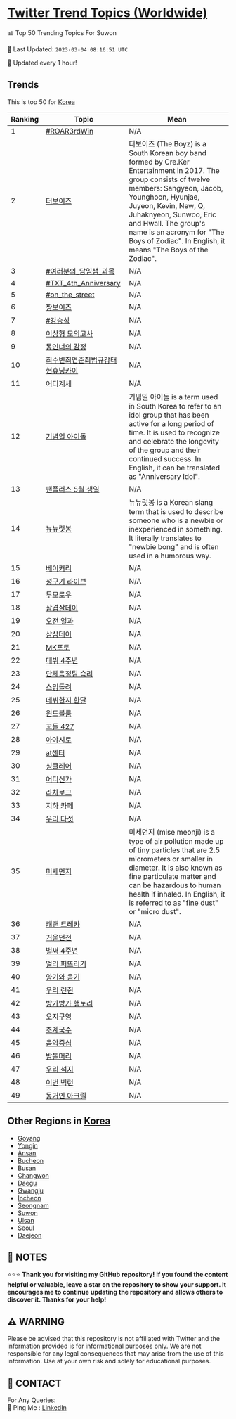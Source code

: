 [Twitter Trend Topics (Worldwide)](https://github.com/ErcinDedeoglu/Twitter-Trend-Topics)
==========


📊 Top 50 Trending Topics For Suwon

📆 Last Updated: `2023-03-04 08:16:51 UTC`

🔧 Updated every 1 hour!


## Trends

This is top 50 for [Korea](</Korea>)

| Ranking | Topic | Mean |
| ------- | ------------ | ------------ |
| 1 | [#ROAR3rdWin](http://twitter.com/search?q=%23ROAR3rdWin) | N/A |
| 2 | [더보이즈](http://twitter.com/search?q=%eb%8d%94%eb%b3%b4%ec%9d%b4%ec%a6%88) | 더보이즈 (The Boyz) is a South Korean boy band formed by Cre.Ker Entertainment in 2017. The group consists of twelve members: Sangyeon, Jacob, Younghoon, Hyunjae, Juyeon, Kevin, New, Q, Juhaknyeon, Sunwoo, Eric and Hwall. The group's name is an acronym for "The Boys of Zodiac". In English, it means "The Boys of the Zodiac". |
| 3 | [#여러분의_담임샘_과목](http://twitter.com/search?q=%23%ec%97%ac%eb%9f%ac%eb%b6%84%ec%9d%98_%eb%8b%b4%ec%9e%84%ec%83%98_%ea%b3%bc%eb%aa%a9) | N/A |
| 4 | [#TXT_4th_Anniversary](http://twitter.com/search?q=%23TXT_4th_Anniversary) | N/A |
| 5 | [#on_the_street](http://twitter.com/search?q=%23on_the_street) | N/A |
| 6 | [짱보이즈](http://twitter.com/search?q=%ec%a7%b1%eb%b3%b4%ec%9d%b4%ec%a6%88) | N/A |
| 7 | [#강승식](http://twitter.com/search?q=%23%ea%b0%95%ec%8a%b9%ec%8b%9d) | N/A |
| 8 | [이상형 모의고사](http://twitter.com/search?q=%ec%9d%b4%ec%83%81%ed%98%95+%eb%aa%a8%ec%9d%98%ea%b3%a0%ec%82%ac) | N/A |
| 9 | [동인녀의 감정](http://twitter.com/search?q=%eb%8f%99%ec%9d%b8%eb%85%80%ec%9d%98+%ea%b0%90%ec%a0%95) | N/A |
| 10 | [최수빈최연준최범규강태현휴닝카이](http://twitter.com/search?q=%ec%b5%9c%ec%88%98%eb%b9%88%ec%b5%9c%ec%97%b0%ec%a4%80%ec%b5%9c%eb%b2%94%ea%b7%9c%ea%b0%95%ed%83%9c%ed%98%84%ed%9c%b4%eb%8b%9d%ec%b9%b4%ec%9d%b4) | N/A |
| 11 | [어디계세](http://twitter.com/search?q=%ec%96%b4%eb%94%94%ea%b3%84%ec%84%b8) | N/A |
| 12 | [기념일 아이돌](http://twitter.com/search?q=%ea%b8%b0%eb%85%90%ec%9d%bc+%ec%95%84%ec%9d%b4%eb%8f%8c) | 기념일 아이돌 is a term used in South Korea to refer to an idol group that has been active for a long period of time. It is used to recognize and celebrate the longevity of the group and their continued success. In English, it can be translated as "Anniversary Idol". |
| 13 | [팬플러스 5월 생일](http://twitter.com/search?q=%ed%8c%ac%ed%94%8c%eb%9f%ac%ec%8a%a4+5%ec%9b%94+%ec%83%9d%ec%9d%bc) | N/A |
| 14 | [뉴뉴럿봉](http://twitter.com/search?q=%eb%89%b4%eb%89%b4%eb%9f%bf%eb%b4%89) | 뉴뉴럿봉 is a Korean slang term that is used to describe someone who is a newbie or inexperienced in something. It literally translates to "newbie bong" and is often used in a humorous way. |
| 15 | [베이커리](http://twitter.com/search?q=%eb%b2%a0%ec%9d%b4%ec%bb%a4%eb%a6%ac) | N/A |
| 16 | [정구기 라이브](http://twitter.com/search?q=%ec%a0%95%ea%b5%ac%ea%b8%b0+%eb%9d%bc%ec%9d%b4%eb%b8%8c) | N/A |
| 17 | [투모로우](http://twitter.com/search?q=%ed%88%ac%eb%aa%a8%eb%a1%9c%ec%9a%b0) | N/A |
| 18 | [삼겹살데이](http://twitter.com/search?q=%ec%82%bc%ea%b2%b9%ec%82%b4%eb%8d%b0%ec%9d%b4) | N/A |
| 19 | [오전 일과](http://twitter.com/search?q=%ec%98%a4%ec%a0%84+%ec%9d%bc%ea%b3%bc) | N/A |
| 20 | [삼삼데이](http://twitter.com/search?q=%ec%82%bc%ec%82%bc%eb%8d%b0%ec%9d%b4) | N/A |
| 21 | [MK포토](http://twitter.com/search?q=MK%ed%8f%ac%ed%86%a0) | N/A |
| 22 | [데뷔 4주년](http://twitter.com/search?q=%eb%8d%b0%eb%b7%94+4%ec%a3%bc%eb%85%84) | N/A |
| 23 | [단체음정팀 슴리](http://twitter.com/search?q=%eb%8b%a8%ec%b2%b4%ec%9d%8c%ec%a0%95%ed%8c%80+%ec%8a%b4%eb%a6%ac) | N/A |
| 24 | [스밍돌려](http://twitter.com/search?q=%ec%8a%a4%eb%b0%8d%eb%8f%8c%eb%a0%a4) | N/A |
| 25 | [데뷔한지 한달](http://twitter.com/search?q=%eb%8d%b0%eb%b7%94%ed%95%9c%ec%a7%80+%ed%95%9c%eb%8b%ac) | N/A |
| 26 | [윈드블룸](http://twitter.com/search?q=%ec%9c%88%eb%93%9c%eb%b8%94%eb%a3%b8) | N/A |
| 27 | [꼬들 427](http://twitter.com/search?q=%ea%bc%ac%eb%93%a4+427) | N/A |
| 28 | [아야시로](http://twitter.com/search?q=%ec%95%84%ec%95%bc%ec%8b%9c%eb%a1%9c) | N/A |
| 29 | [at센터](http://twitter.com/search?q=at%ec%84%bc%ed%84%b0) | N/A |
| 30 | [싱클레어](http://twitter.com/search?q=%ec%8b%b1%ed%81%b4%eb%a0%88%ec%96%b4) | N/A |
| 31 | [어디신가](http://twitter.com/search?q=%ec%96%b4%eb%94%94%ec%8b%a0%ea%b0%80) | N/A |
| 32 | [라차로그](http://twitter.com/search?q=%eb%9d%bc%ec%b0%a8%eb%a1%9c%ea%b7%b8) | N/A |
| 33 | [지하 카페](http://twitter.com/search?q=%ec%a7%80%ed%95%98+%ec%b9%b4%ed%8e%98) | N/A |
| 34 | [우리 다섯](http://twitter.com/search?q=%ec%9a%b0%eb%a6%ac+%eb%8b%a4%ec%84%af) | N/A |
| 35 | [미세먼지](http://twitter.com/search?q=%eb%af%b8%ec%84%b8%eb%a8%bc%ec%a7%80) | 미세먼지 (mise meonji) is a type of air pollution made up of tiny particles that are 2.5 micrometers or smaller in diameter. It is also known as fine particulate matter and can be hazardous to human health if inhaled. In English, it is referred to as "fine dust" or "micro dust". |
| 36 | [캐랜 트레카](http://twitter.com/search?q=%ec%ba%90%eb%9e%9c+%ed%8a%b8%eb%a0%88%ec%b9%b4) | N/A |
| 37 | [거울던전](http://twitter.com/search?q=%ea%b1%b0%ec%9a%b8%eb%8d%98%ec%a0%84) | N/A |
| 38 | [벌써 4주년](http://twitter.com/search?q=%eb%b2%8c%ec%8d%a8+4%ec%a3%bc%eb%85%84) | N/A |
| 39 | [멀리 퍼뜨리기](http://twitter.com/search?q=%eb%a9%80%eb%a6%ac+%ed%8d%bc%eb%9c%a8%eb%a6%ac%ea%b8%b0) | N/A |
| 40 | [양기와 음기](http://twitter.com/search?q=%ec%96%91%ea%b8%b0%ec%99%80+%ec%9d%8c%ea%b8%b0) | N/A |
| 41 | [우리 런쥔](http://twitter.com/search?q=%ec%9a%b0%eb%a6%ac+%eb%9f%b0%ec%a5%94) | N/A |
| 42 | [방가방가 햄토리](http://twitter.com/search?q=%eb%b0%a9%ea%b0%80%eb%b0%a9%ea%b0%80+%ed%96%84%ed%86%a0%eb%a6%ac) | N/A |
| 43 | [오지구영](http://twitter.com/search?q=%ec%98%a4%ec%a7%80%ea%b5%ac%ec%98%81) | N/A |
| 44 | [초계국수](http://twitter.com/search?q=%ec%b4%88%ea%b3%84%ea%b5%ad%ec%88%98) | N/A |
| 45 | [음악중심](http://twitter.com/search?q=%ec%9d%8c%ec%95%85%ec%a4%91%ec%8b%ac) | N/A |
| 46 | [밤톨머리](http://twitter.com/search?q=%eb%b0%a4%ed%86%a8%eb%a8%b8%eb%a6%ac) | N/A |
| 47 | [우리 석지](http://twitter.com/search?q=%ec%9a%b0%eb%a6%ac+%ec%84%9d%ec%a7%80) | N/A |
| 48 | [이번 빅런](http://twitter.com/search?q=%ec%9d%b4%eb%b2%88+%eb%b9%85%eb%9f%b0) | N/A |
| 49 | [동거인 아크릴](http://twitter.com/search?q=%eb%8f%99%ea%b1%b0%ec%9d%b8+%ec%95%84%ed%81%ac%eb%a6%b4) | N/A |



## Other Regions in [Korea](</Korea>)

* [Goyang](</Korea/Goyang.md>)
* [Yongin](</Korea/Yongin.md>)
* [Ansan](</Korea/Ansan.md>)
* [Bucheon](</Korea/Bucheon.md>)
* [Busan](</Korea/Busan.md>)
* [Changwon](</Korea/Changwon.md>)
* [Daegu](</Korea/Daegu.md>)
* [Gwangju](</Korea/Gwangju.md>)
* [Incheon](</Korea/Incheon.md>)
* [Seongnam](</Korea/Seongnam.md>)
* [Suwon](</Korea/Suwon.md>)
* [Ulsan](</Korea/Ulsan.md>)
* [Seoul](</Korea/Seoul.md>)
* [Daejeon](</Korea/Daejeon.md>)



## 📝 NOTES

⭐⭐⭐ **Thank you for visiting my GitHub repository! If you found the content helpful or valuable, leave a star on the repository to show your support. It encourages me to continue updating the repository and allows others to discover it. Thanks for your help!**


## ⚠️ WARNING

Please be advised that this repository is not affiliated with Twitter and the information provided is for informational purposes only. We are not responsible for any legal consequences that may arise from the use of this information. Use at your own risk and solely for educational purposes.


## 📨 CONTACT

 For Any Queries:  
            🏓 Ping Me : [LinkedIn](https://www.linkedin.com/in/ercindedeoglu/)
